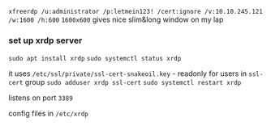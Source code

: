 `xfreerdp /u:administrator /p:letmein123! /cert:ignore /v:10.10.245.121 /w:1600 /h:600`
`1600x600` gives nice slim&long window on my lap


### set up xrdp server
`sudo apt install xrdp`
`sudo systemctl status xrdp`

it uses `/etc/ssl/private/ssl-cert-snakeoil.key` - readonly for users in `ssl-cert` group
`sudo adduser xrdp ssl-cert`
`sudo systemctl restart xrdp`

listens on port `3389`

config files in `/etc/xrdp`
